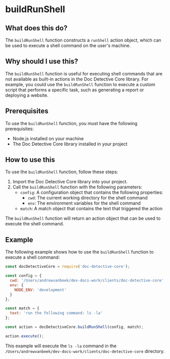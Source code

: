
  
   # **buildRunShell**

## What does this do?

The `buildRunShell` function constructs a `runShell` action object, which can be used to execute a shell command on the user's machine.

## Why should I use this?

The `buildRunShell` function is useful for executing shell commands that are not available as built-in actions in the Doc Detective Core library. For example, you could use the `buildRunShell` function to execute a custom script that performs a specific task, such as generating a report or deploying a website.

## Prerequisites

To use the `buildRunShell` function, you must have the following prerequisites:

* Node.js installed on your machine
* The Doc Detective Core library installed in your project

## How to use this

To use the `buildRunShell` function, follow these steps:

1. Import the Doc Detective Core library into your project.
2. Call the `buildRunShell` function with the following parameters:
    * `config`: A configuration object that contains the following properties:
        * `cwd`: The current working directory for the shell command
        * `env`: The environment variables for the shell command
    * `match`: A match object that contains the text that triggered the action

The `buildRunShell` function will return an action object that can be used to execute the shell command.

## Example

The following example shows how to use the `buildRunShell` function to execute a shell command:

```javascript
const docDetectiveCore = require('doc-detective-core');

const config = {
  cwd: '/Users/andrewvanbeek/dev-docs-work/clients/doc-detective-core',
  env: {
    NODE_ENV: 'development'
  }
};

const match = {
  text: 'run the following command: ls -la'
};

const action = docDetectiveCore.buildRunShell(config, match);

action.execute();
```

This example will execute the `ls -la` command in the `/Users/andrewvanbeek/dev-docs-work/clients/doc-detective-core` directory.
  
  